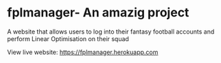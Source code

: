 # fplmanager-  An amazig project
A website that allows users to log into their fantasy football accounts and perform Linear Optimisation on their squad

View live website: https://fplmanager.herokuapp.com
